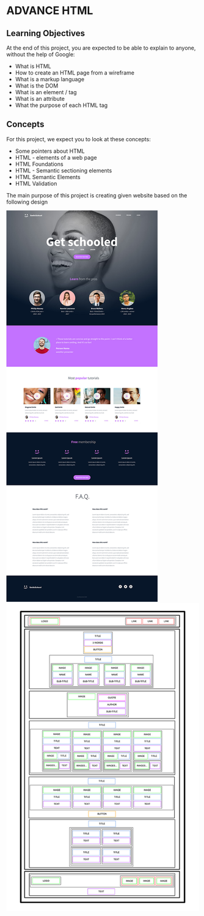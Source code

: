 # ADVANCE HTML

## Learning Objectives

At the end of this project, you are expected to be able to explain to anyone, without the help of Google:

- What is HTML
- How to create an HTML page from a wireframe
- What is a markup language
- What is the DOM
- What is an element / tag
- What is an attribute
- What the purpose of each HTML tag

## Concepts

For this project, we expect you to look at these concepts:

- Some pointers about HTML
- HTML - elements of a web page
- HTML Foundations
- HTML - Semantic sectioning elements
- HTML Semantic Elements
- HTML Validation

The main purpose of this project is creating given website based on the following design

![website design](./assets/img1.jpg)
![website wireframe](./assets/img2.jpg)
